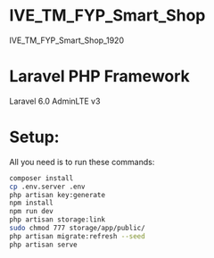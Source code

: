 # IVE_TM_FYP_Smart_Shop
IVE_TM_FYP_Smart_Shop_1920

# Laravel PHP Framework
Laravel 6.0
AdminLTE v3

# Setup:
All you need is to run these commands:
```bash
composer install
cp .env.server .env
php artisan key:generate
npm install
npm run dev
php artisan storage:link
sudo chmod 777 storage/app/public/ 
php artisan migrate:refresh --seed
php artisan serve
```